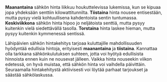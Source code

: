 **Maanantaina** sähkön hinta liikkuu houkuttelevissa lukemissa, kun se kipuaa jopa yhdeksään senttiin kilowattitunnilta. **Tiistaina** hinta nousee entisestään, mutta pysyy vielä kohtuullisena kahdentoista sentin tuntumassa. **Keskiviikkona** sähkön hinta hipoo jo neljätoista senttiä, mutta pysyy kuitenkin vielä siedettävällä tasolla. **Torstaina** hinta laskee hieman, mutta pysyy kuitenkin kymmenessä sentissä.

Lähipäivien sähkön hintakehitys tarjoaa kuluttajille mahdollisuuden hyödyntää edullisia hintoja, erityisesti **maanantaina** ja **tiistaina**. Kannattaa olla tarkkana sähkönkulutuksen suhteen, jotta voi hyötyä edullisista hinnoista ennen kuin ne nousevat jälleen. Vaikka hinta nouseekin viikon edetessä, on hyvä muistaa, että sähkön hinta voi vaihdella päivittäin. Seuraamalla hintakehitystä aktiivisesti voi löytää parhaat tarjoukset ja säästää sähkölaskussa.